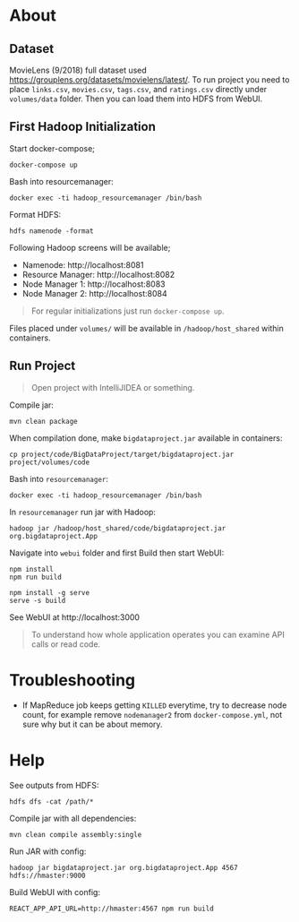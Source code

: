# About

## Dataset
MovieLens (9/2018) full dataset used https://grouplens.org/datasets/movielens/latest/. To run project you need to place `links.csv`, `movies.csv`, `tags.csv`, and `ratings.csv` directly under `volumes/data` folder. Then you can load them into HDFS from WebUI.

## First Hadoop Initialization

Start docker-compose;
```
docker-compose up
```

Bash into resourcemanager:
```
docker exec -ti hadoop_resourcemanager /bin/bash
```

Format HDFS:
```
hdfs namenode -format
```

Following Hadoop screens will be available; 
- Namenode: http://localhost:8081
- Resource Manager: http://localhost:8082
- Node Manager 1: http://localhost:8083
- Node Manager 2: http://localhost:8084

> For regular initializations just run `docker-compose up`.

Files placed under `volumes/` will be available in `/hadoop/host_shared` within containers.

## Run Project

> Open project with IntelliJIDEA or something.

Compile jar:
```
mvn clean package 
```

When compilation done, make `bigdataproject.jar` available in containers:
```
cp project/code/BigDataProject/target/bigdataproject.jar project/volumes/code
```

Bash into `resourcemanager`:
```
docker exec -ti hadoop_resourcemanager /bin/bash
```

In `resourcemanager` run jar with Hadoop:
```
hadoop jar /hadoop/host_shared/code/bigdataproject.jar org.bigdataproject.App
```

Navigate into `webui` folder and first Build then start WebUI:
```
npm install
npm run build

npm install -g serve
serve -s build
```

See WebUI at http://localhost:3000

> To understand how whole application operates you can examine API calls or read code.

# Troubleshooting

- If MapReduce job keeps getting `KILLED` everytime, try to decrease node count, for example remove `nodemanager2` from `docker-compose.yml`, not sure why but it can be about memory.

# Help

See outputs from HDFS:
```
hdfs dfs -cat /path/*
```

Compile jar with all dependencies:
```
mvn clean compile assembly:single 
```

Run JAR with config:
```
hadoop jar bigdataproject.jar org.bigdataproject.App 4567 hdfs://hmaster:9000
```

Build WebUI with config:
```
REACT_APP_API_URL=http://hmaster:4567 npm run build
```
